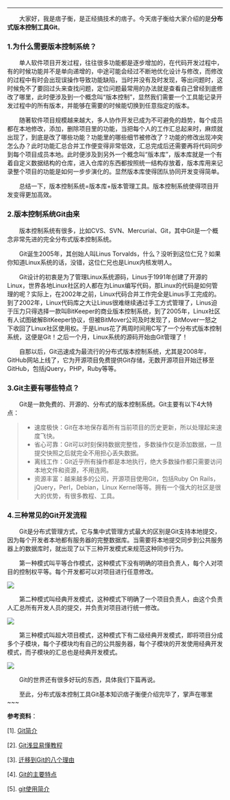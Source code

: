 ----
　　大家好，我是痞子衡，是正经搞技术的痞子。今天痞子衡给大家介绍的是**分布式版本控制工具Git**。  

### 1.为什么需要版本控制系统？
　　单人软件项目开发过程，往往很多功能都是逐步增加的，在代码开发过程中，有的时候功能并不是单向递增的，中途可能会经过不断地优化设计与修改，而修改的过程中有时会出现误操作导致功能缺陷，当时并没有及时发现，等出问题时，这时候免不了要回过头来查找问题，定位问题最常用的办法就是查看自己曾经到底修改了哪里，此时便涉及到一个概念叫“版本控制”，显然我们需要一个工具能记录开发过程中的所有版本，并能够在需要的时候能切换到任意指定的版本。  

　　随著软件项目规模越来越大，多人协作开发已成为不可避免的趋势，每个成员都在本地修改，添加，删除项目里的功能，当把每个人的工作汇总起来时，麻烦就出现了，到底是改了哪些功能？功能里的哪些细节被修改了？功能的修改出现冲突怎么办？此时功能汇总合并工作便变得非常低效，汇总完成后还需要再将代码同步到每个项目成员本地。此时便涉及到另外一个概念叫“版本库”，版本库就是一个有着自定义数据结构的仓库，进入仓库的东西都按照统一结构存放着，版本库用来记录整个项目的功能是如何一步步演化的。显然版本库使得团队协同开发变得简单。  

　　总结一下，版本控制系统=版本库+版本管理工具。版本控制系统使得项目开发变得更加高效。  

### 2.版本控制系统Git由来

　　版本控制系统有很多，比如CVS、SVN、Mercurial、Git，其中Git是一个概念非常先进的完全分布式版本控制系统。  

　　Git诞生2005年，其创始人叫Linus Torvalds，什么？没听到这位仁兄？如果你知道Linux系统的话，没错，这位仁兄也是Linux内核发明人。  

　　Git设计的初衷是为了管理Linux系统源码，Linus于1991年创建了开源的Linux，世界各地Linux社区的人都在为Linux编写代码，那Linux的代码是如何管理的呢？实际上，在2002年之前，Linux代码合并工作完全是Linus手工完成的。到了2002年，Linux代码库之大让Linus很难继续通过手工方式管理了，Linus迫于压力只得选择一款叫BitKeeper的商业版本控制系统，到了2005年，Linux社区有人试图破解BitKeeper协议，但被BitMover公司及时发现了，BitMover一怒之下收回了Linux社区使用权。于是Linus花了两周时间用C写了一个分布式版本控制系统，这便是Git！之后一个月，Linux系统的源码开始由Git管理了！  

　　自那以后，Git迅速成为最流行的分布式版本控制系统，尤其是2008年，GitHub网站上线了，它为开源项目免费提供Git存储，无数开源项目开始迁移至GitHub，包括jQuery，PHP，Ruby等等。  

### 3.Git主要有哪些特点？
　　Git是一款免费的、开源的、分布式的版本控制系统。Git主要有以下4大特点：
> * 速度极快：Git在本地保存着所有当前项目的历史更新，所以处理起来速度飞快。
> * 省心可靠：Git可以时刻保持数据完整性，多数操作仅是添加数据，一旦提交快照之后就完全不用担心丢失数据。
> * 离线工作：Git近乎所有操作都是本地执行，绝大多数操作都只需要访问本地文件和资源，不用连网。
> * 资源丰富：越来越多的公司，开源项目使用Git，包括Ruby On Rails，jQuery，Perl，Debian，Linux Kernel等等。拥有一个强大的社区是很大的优势，有很多教程、工具。  

### 4.三种常见的Git开发流程
　　Git是分布式管理方式，它与集中式管理方式最大的区别是Git支持本地提交，因为每个开发者本地都有服务器的完整数据库。当需要将本地提交同步到公共服务器上的数据库时，就出现了以下三种开发模式来规范这种同步行为。  

　　第一种模式叫平等合作模式，这种模式下没有明确的项目负责人，每个人对项目的控制权平等。每个开发都可以对项目进行任意修改。  

<img src="http://henjay724.com/image/csdn_blog/Git_Process_Freestyle_Mode.jpg" style="zoom:100%" />

　　第二种模式叫经典开发模式，这种模式下明确了一个项目负责人，由这个负责人汇总所有开发人员的提交，并负责对项目进行统一修改。  

<img src="http://henjay724.com/image/csdn_blog/Git_Process_Free_Mode.jpg" style="zoom:100%" />

　　第三种模式叫超大项目模式，这种模式下有二级经典开发模式，即将项目分成多个子模块，每个子模块均有自己的公共服务器，每个子模块的开发使用经典开发模式，而子模块的汇总也是经典开发模式。  

<img src="http://henjay724.com/image/csdn_blog/Git_Process_Project_Mode.jpg" style="zoom:100%" />

　　Git的世界还有很多好玩的东西，具体我们下篇再说。  

　　至此，分布式版本控制工具Git基本知识痞子衡便介绍完毕了，掌声在哪里~~~ 

**参考资料**：

[1]. [Git简介](http://blog.jobbole.com/25775/) 

[2]. [Git浅显易懂教程](http://www.liaoxuefeng.com/wiki/0013739516305929606dd18361248578c67b8067c8c017b000) 

[3]. [迁移到Git的八个理由](http://www.oschina.net/question/28_37438) 

[4]. [Git的主要特点](http://martual.leanote.com/post/Git-%E7%9A%84%E4%B8%BB%E8%A6%81%E7%89%B9%E7%82%B9) 

[5]. [git使用简介](http://www.cnblogs.com/timsheng/archive/2012/11/28/2792977.html) 
